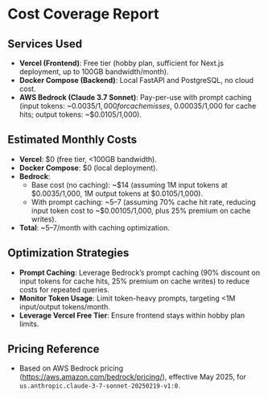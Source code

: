# Cost Coverage Report

## Services Used
- **Vercel (Frontend)**: Free tier (hobby plan, sufficient for Next.js deployment, up to 100GB bandwidth/month).
- **Docker Compose (Backend)**: Local FastAPI and PostgreSQL, no cloud cost.
- **AWS Bedrock (Claude 3.7 Sonnet)**: Pay-per-use with prompt caching (input tokens: ~$0.0035/1,000 for cache misses, ~$0.00035/1,000 for cache hits; output tokens: ~$0.0105/1,000).

## Estimated Monthly Costs
- **Vercel**: $0 (free tier, <100GB bandwidth).
- **Docker Compose**: $0 (local deployment).
- **Bedrock**:
  - Base cost (no caching): ~$14 (assuming 1M input tokens at $0.0035/1,000, 1M output tokens at $0.0105/1,000).
  - With prompt caching: ~$5–$7 (assuming 70% cache hit rate, reducing input token cost to ~$0.00105/1,000, plus 25% premium on cache writes).
- **Total**: ~$5–$7/month with caching optimization.

## Optimization Strategies
- **Prompt Caching**: Leverage Bedrock’s prompt caching (90% discount on input tokens for cache hits, 25% premium on cache writes) to reduce costs for repeated queries.
- **Monitor Token Usage**: Limit token-heavy prompts, targeting <1M input/output tokens/month.
- **Leverage Vercel Free Tier**: Ensure frontend stays within hobby plan limits.

## Pricing Reference
- Based on AWS Bedrock pricing (https://aws.amazon.com/bedrock/pricing/), effective May 2025, for `us.anthropic.claude-3-7-sonnet-20250219-v1:0`.